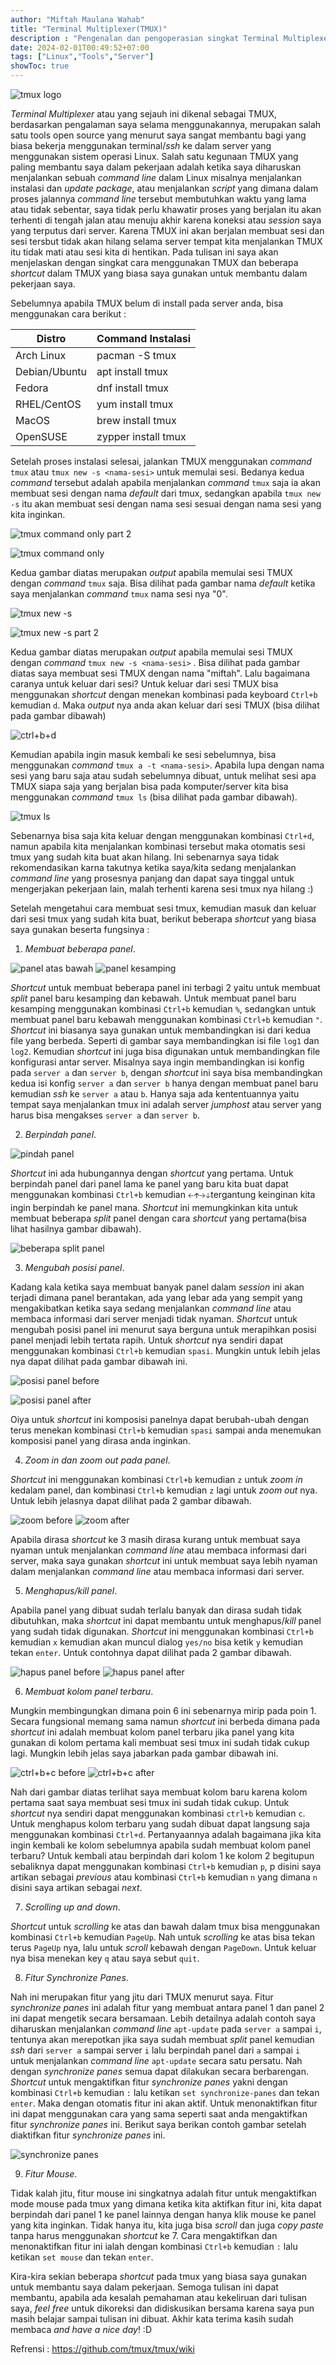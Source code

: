 ```yaml
---
author: "Miftah Maulana Wahab"
title: "Terminal Multiplexer(TMUX)"
description : "Pengenalan dan pengoperasian singkat Terminal Multiplexer (TMUX)"
date: 2024-02-01T00:49:52+07:00
tags: ["Linux","Tools","Server"]
showToc: true
---
```


![tmux logo](https://miftah-maulana.my.id/assets/images/TMUX/tmux-logo.png)

_Terminal Multiplexer_ atau yang sejauh ini dikenal sebagai TMUX, 
berdasarkan pengalaman saya selama menggunakannya, merupakan salah satu tools open source yang menurut saya sangat membantu bagi yang biasa bekerja menggunakan terminal/_ssh_ ke dalam server yang menggunakan sistem operasi Linux. 
Salah satu kegunaan TMUX yang paling membantu saya dalam pekerjaan adalah ketika saya diharuskan menjalankan sebuah _command line_ dalam Linux misalnya menjalankan instalasi dan _update package_, 
atau menjalankan _script_ yang dimana dalam proses jalannya _command line_ tersebut membutuhkan waktu yang lama atau tidak sebentar, saya tidak perlu khawatir proses yang berjalan itu akan terhenti di tengah jalan atau menuju akhir karena koneksi 
atau _session_ saya yang terputus dari server. Karena TMUX ini akan berjalan membuat sesi dan sesi tersbut tidak akan hilang selama server tempat kita menjalankan TMUX itu tidak mati atau sesi kita di hentikan. 
Pada tulisan ini saya akan menjelaskan dengan singkat cara menggunakan TMUX dan beberapa _shortcut_ dalam TMUX yang biasa saya gunakan untuk membantu dalam pekerjaan saya.


Sebelumnya apabila TMUX belum di install pada server anda, bisa menggunakan cara berikut :

| Distro | Command Instalasi |
| ------ | ------ |
| Arch Linux | pacman -S tmux |
| Debian/Ubuntu | apt install tmux |
| Fedora | dnf install tmux |
| RHEL/CentOS | yum install tmux |
| MacOS | brew install tmux |
| OpenSUSE | zypper install tmux |

Setelah proses instalasi selesai, jalankan TMUX menggunakan _command_ `tmux` atau `tmux new -s <nama-sesi>` untuk memulai sesi. Bedanya kedua _command_ tersebut adalah apabila menjalankan _command_ `tmux` saja ia akan membuat sesi dengan nama _default_ dari tmux, sedangkan apabila `tmux new -s` itu akan membuat sesi dengan nama sesi sesuai dengan nama sesi yang kita inginkan. 

![tmux command only part 2](https://miftah-maulana.my.id/assets/images/TMUX/tmux_command_only_part_2.png)

![tmux command only](https://miftah-maulana.my.id/assets/images/TMUX/tmux_command_only.png)

Kedua gambar diatas merupakan _output_ apabila memulai sesi TMUX dengan _command_ `tmux` saja. Bisa dilihat pada gambar nama _default_ ketika saya menjalankan _command_ `tmux` nama sesi nya "0".

![tmux new -s](https://miftah-maulana.my.id/assets/images/TMUX/tmux_new_-s.png)

![tmux new -s part 2](https://miftah-maulana.my.id/assets/images/TMUX/tmux_new_-s_part_2.png)

Kedua gambar diatas merupakan _output_ apabila memulai sesi TMUX dengan _command_ `tmux new -s <nama-sesi>` . Bisa dilihat pada gambar diatas saya membuat sesi TMUX dengan nama "miftah". Lalu bagaimana caranya untuk keluar dari sesi? Untuk keluar dari sesi TMUX bisa menggunakan _shortcut_ dengan menekan kombinasi pada keyboard `Ctrl+b` kemudian `d`. Maka _output_ nya anda akan keluar dari sesi TMUX (bisa dilihat pada gambar dibawah)

![ctrl+b+d](https://miftah-maulana.my.id/assets/images/TMUX/ctrl+b+d.png)

Kemudian apabila ingin masuk kembali ke sesi sebelumnya, bisa menggunakan _command_ `tmux a -t <nama-sesi>`. Apabila lupa dengan nama sesi yang baru saja atau sudah sebelumnya dibuat, untuk melihat sesi apa TMUX siapa saja yang berjalan bisa pada komputer/server kita bisa menggunakan _command_ `tmux ls` (bisa dilihat pada gambar dibawah).

![tmux ls](https://miftah-maulana.my.id/assets/images/TMUX/tmux_ls.png)

Sebenarnya bisa saja kita keluar dengan menggunakan kombinasi `Ctrl+d`, namun apabila kita menjalankan kombinasi tersebut maka otomatis sesi tmux yang sudah kita buat akan hilang. Ini sebenarnya saya tidak rekomendasikan karna takutnya ketika saya/kita sedang menjalankan _command line_ yang prosesnya panjang dan dapat saya tinggal untuk mengerjakan pekerjaan lain, malah terhenti karena sesi tmux nya hilang :)

Setelah mengetahui cara membuat sesi tmux, kemudian masuk dan keluar dari sesi tmux yang sudah kita buat, berikut beberapa _shortcut_ yang biasa saya gunakan beserta fungsinya :

1. *Membuat beberapa panel*.

![panel atas bawah](https://miftah-maulana.my.id/assets/images/TMUX/window_atas_bawah.png)
![panel kesamping](https://miftah-maulana.my.id/assets/images/TMUX/window_kesamping.png)

_Shortcut_ untuk membuat beberapa panel ini terbagi 2 yaitu untuk membuat _split_ panel baru kesamping dan kebawah. Untuk membuat panel baru kesamping menggunakan kombinasi `Ctrl+b` kemudian `%`, sedangkan untuk membuat panel baru kebawah menggunakan kombinasi `Ctrl+b` kemudian `"`. _Shortcut_ ini biasanya saya gunakan untuk membandingkan isi dari kedua file yang berbeda. Seperti di gambar saya membandingkan isi file `log1` dan `log2`. Kemudian _shortcut_ ini juga bisa digunakan untuk membandingkan file konfigurasi antar server. Misalnya saya ingin membandingkan isi konfig pada `server a` dan `server b`, dengan _shortcut_ ini saya bisa membandingkan kedua isi konfig `server a` dan `server b` hanya dengan membuat panel baru kemudian _ssh_ ke `server a` atau `b`. Hanya saja ada kententuannya yaitu tempat saya menjalankan tmux ini adalah server _jumphost_ atau server yang harus bisa mengakses `server a` dan `server b`.

2. *Berpindah panel*.

![pindah panel](https://miftah-maulana.my.id/assets/images/TMUX/pindah_window.png)

_Shortcut_ ini ada hubungannya dengan _shortcut_ yang pertama. Untuk berpindah panel dari panel lama ke panel yang baru kita buat dapat menggunakan kombinasi `Ctrl+b` kemudian `🡠🡩🡢🡣`tergantung keinginan kita ingin berpindah ke panel mana. _Shortcut_ ini memungkinkan kita untuk membuat beberapa _split_ panel dengan cara _shortcut_ yang pertama(bisa lihat hasilnya gambar dibawah).

![beberapa split panel](https://miftah-maulana.my.id/assets/images/TMUX/beberapa_split_screen.png)

3. *Mengubah posisi panel*.

Kadang kala ketika saya membuat banyak panel dalam _session_ ini akan terjadi dimana panel berantakan, ada yang lebar ada yang sempit yang mengakibatkan ketika saya sedang menjalankan _command line_ atau membaca informasi dari server menjadi tidak nyaman. _Shortcut_ untuk mengubah posisi panel ini menurut saya berguna untuk merapihkan posisi panel menjadi lebih tertata rapih. Untuk _shortcut_ nya sendiri dapat menggunakan kombinasi `Ctrl+b` kemudian `spasi`. Mungkin untuk lebih jelas nya dapat dilihat pada gambar dibawah ini. 

![posisi panel before](https://miftah-maulana.my.id/assets/images/TMUX/posisi_screen_before.png)

![posisi panel after](https://miftah-maulana.my.id/assets/images/TMUX/posisi_screen_after.png)

Oiya untuk _shortcut_ ini komposisi panelnya dapat berubah-ubah dengan terus menekan kombinasi `Ctrl+b` kemudian `spasi` sampai anda menemukan komposisi panel yang dirasa anda inginkan.

4. *_Zoom in_ dan _zoom out_ pada panel*.

_Shortcut_ ini menggunakan kombinasi `Ctrl+b` kemudian `z` untuk _zoom in_ kedalam panel, dan kombinasi `Ctrl+b` kemudian `z` lagi untuk _zoom out_ nya. Untuk lebih jelasnya dapat dilihat pada 2 gambar dibawah.

![zoom before](https://miftah-maulana.my.id/assets/images/TMUX/zoom_in_dan_zoom_out_before.png)
![zoom after](https://miftah-maulana.my.id/assets/images/TMUX/zoom_in_dan_zoom_out_after.png)

Apabila dirasa _shortcut_ ke 3 masih dirasa kurang untuk membuat saya nyaman untuk menjalankan _command line_ atau membaca informasi dari server, maka saya gunakan _shortcut_ ini untuk membuat saya lebih nyaman dalam menjalankan _command line_ atau membaca informasi dari server.

5. *Menghapus/_kill_ panel*.

Apabila panel yang dibuat sudah terlalu banyak dan dirasa sudah tidak dibutuhkan, maka _shortcut_ ini dapat membantu untuk menghapus/_kill_ panel yang sudah tidak digunakan. _Shortcut_ ini menggunakan kombinasi `Ctrl+b` kemudian `x` kemudian akan muncul dialog `yes/no` bisa ketik `y` kemudian tekan `enter`. Untuk contohnya dapat dilihat pada 2 gambar dibawah.

![hapus panel before](https://miftah-maulana.my.id/assets/images/TMUX/hapus_screen_before.png)
![hapus panel after](https://miftah-maulana.my.id/assets/images/TMUX/hapus_screen_after.png)

6. *Membuat kolom panel terbaru*.

Mungkin membingungkan dimana poin 6 ini sebenarnya mirip pada poin 1. Secara fungsional memang sama namun _shortcut_ ini berbeda dimana pada _shortcut_ ini adalah membuat kolom panel terbaru jika panel yang kita gunakan di kolom pertama kali membuat sesi tmux ini sudah tidak cukup lagi. Mungkin lebih jelas saya jabarkan pada gambar dibawah ini.

![ctrl+b+c before](https://miftah-maulana.my.id/assets/images/TMUX/ctrl+b+c_before.png)
![ctrl+b+c after](https://miftah-maulana.my.id/assets/images/TMUX/ctrl+b+c_after.png)

Nah dari gambar diatas terlihat saya membuat kolom baru karena kolom pertama saat saya membuat sesi tmux ini sudah tidak cukup. Untuk _shortcut_ nya sendiri dapat menggunakan kombinasi `ctrl+b` kemudian `c`. Untuk menghapus kolom terbaru yang sudah dibuat dapat langsung saja menggunakan kombinasi `Ctrl+d`. Pertanyaannya adalah bagaimana jika kita ingin kembali ke kolom sebelumnya apabila sudah membuat kolom panel terbaru? Untuk kembali atau berpindah dari kolom 1 ke kolom 2 begitupun sebaliknya dapat menggunakan kombinasi `Ctrl+b` kemudian `p`, p disini saya artikan sebagai _previous_ atau kombinasi `Ctrl+b` kemudian `n` yang dimana `n` disini saya artikan sebagai _next_.

7. *_Scrolling up and down_*.

_Shortcut_ untuk _scrolling_ ke atas dan bawah dalam tmux bisa menggunakan kombinasi `Ctrl+b` kemudian `PageUp`. Nah untuk _scrolling_ ke atas bisa tekan terus `PageUp` nya, lalu untuk _scroll_ kebawah dengan `PageDown`. Untuk keluar nya bisa menekan key `q` atau saya sebut `quit`.

8. *Fitur _Synchronize Panes_*.

Nah ini merupakan fitur yang jitu dari TMUX menurut saya. Fitur _synchronize panes_ ini adalah fitur yang membuat antara panel 1 dan panel 2 ini dapat mengetik secara bersamaan. Lebih detailnya adalah contoh saya diharuskan menjalankan _command line_ `apt-update` pada `server a` sampai `i`, tentunya akan merepotkan jika saya sudah membuat _split_ panel kemudian _ssh_ dari `server a` sampai server `i` lalu berpindah panel dari `a` sampai `i` untuk menjalankan _command line_ `apt-update` secara satu persatu. Nah dengan _synchronize panes_ semua dapat dilakukan secara berbarengan. _Shortcut_ untuk mengaktifkan fitur _synchronize panes_ yakni dengan kombinasi `Ctrl+b` kemudian `:` lalu ketikan `set synchronize-panes` dan tekan `enter`. Maka dengan otomatis fitur ini akan aktif. Untuk menonaktifkan fitur ini dapat menggunakan cara yang sama seperti saat anda mengaktifkan fitur _synchronize panes_ ini. Berikut saya berikan contoh gambar setelah diaktifkan fitur _synchronize panes_ ini.

![synchronize panes](https://miftah-maulana.my.id/assets/images/TMUX/synchronize-panes.png)




9. *Fitur Mouse*.

Tidak kalah jitu, fitur mouse ini singkatnya adalah fitur untuk mengaktifkan mode mouse pada tmux yang dimana ketika kita aktifkan fitur ini, kita dapat berpindah dari panel 1 ke panel lainnya dengan hanya klik mouse ke panel yang kita inginkan. Tidak hanya itu, kita juga bisa _scroll_ dan juga _copy paste_ tanpa harus menggunakan _shortcut_ ke 7. Cara mengaktifkan dan menonaktifkan fitur ini ialah dengan kombinasi `Ctrl+b` kemudian `:` lalu ketikan `set mouse` dan tekan `enter`.


Kira-kira sekian beberapa _shortcut_ pada tmux yang biasa saya gunakan untuk membantu saya dalam pekerjaan. Semoga tulisan ini dapat membantu, apabila ada kesalah pemahaman atau kekeliruan dari tulisan saya, _feel free_ untuk dikoreksi dan didiskusikan bersama karena saya pun masih belajar sampai tulisan ini dibuat. Akhir kata terima kasih sudah membaca _and have a nice day_! :D




Refrensi : https://github.com/tmux/tmux/wiki



